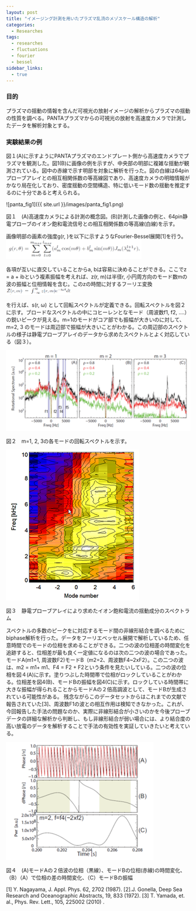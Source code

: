 ```yaml
---
layout: post
title: "イメージング計測を用いたプラズマ乱流のメゾスケール構造の解析"
categories:
  - Researches
tags:
  - researches
  - fluctuations
  - fourier
  - bessel
sidebar_links:
  - true
---
```


### 目的

プラズマの揺動の情報を含んだ可視光の放射イメージの解析からプラズマの揺動の性質を調べる。PANTAプラズマからの可視光の放射を高速度カメラで計測したデータを解析対象とする。

### 実験結果の例

図１(A)に示すようにPANTAプラズマのエンドプレート側から高速度カメラでプラズマを観測した。図1(B)に画像の例を示すが、中央部の明部に複雑な揺動が観測されている。図中の赤線で示す明部を対象に解析を行った。図の白線は64pinプローブアレイとの相互相関係数の等高線図であり、高速度カメラの明暗情報がかなり局在化しており、密度揺動の空間構造、特に低いモード数の揺動を推定するのに十分であると考えられる。

![panta_fig1]({{ site.url }}/images/panta_fig1.png)

図１　(A)高速度カメラによる計測の概念図。(B)計測した画像の例と、64pin静電プローブのイオン飽和電流信号との相互相関係数の等高線(白線)を示す。

画像明部の画素の強度g(r, )を以下に示すようなFourier-Bessel展開[1]を行う。
![panta_eq1](/images/panta_eq1.png)

各項が互いに直交していることからa, bは容易に決めることができる。ここでz = a + ibという複素振幅を考えれば、z(r, m)は半径r, 小円周方向のモード数mの波の振幅と位相情報を含む。このzの時間に対するフーリエ変換
![panta_eq2](/images/panta_eq2.png)

を行えば、s(r, ω) として回転スペクトルが定義できる。回転スペクトルを図２に示す。ブロードなスペクトルの中にコヒーレンとなモード（周波数f1, f2, ‥‥）の鋭いピークが見える。m=1のモードがコア部でも振幅が大きいのに対して、m=2, 3 のモードは周辺部で振幅が大きいことがわかる。この周辺部のスペクトルの様子は静電プローブアレイのデータから求めたスペクトルとよく対応している（図３）。

![panta_fig2](/images/panta_fig2.png)

図２　m=1, 2, 3の各モードの回転スペクトルを示す。

![panta_fig3](/images/panta_fig3.png)

図３　静電プローブアレイにより求めたイオン飽和電流の揺動成分のスペクトラム

スペクトルの多数のピークをに対応するモード間の非線形結合を調べるためにbiphase解析を行った。データをフーリエベッセル展開で解析しているため、任意時間でのモードの位相を求めることができる。二つの波の位相差の時間変化を追跡すると、位相差が最も良く一定値になるのは次の二つの波の場合であった。モードA(m1=1, 周波数F2)モードB（m2=2、周波数F4~2xF2）。この二つの波は、m2 = m1+ m1、F4 = F2 + F2という条件を見たいしている。二つの波の位相を図４(A)に示す。塗りつぶした時間帯で位相がロックしていることがわかる。位相差を図4(B)、モードBの振幅を図4(C)に示す。ロックしている時間帯に大きな振幅が得られることからモードAの２倍高調波として、モードBが生成されている可能性がある。
残念ながらこのデータセットからはこれまでの文献で報告されていた[3]、周波数F1の波との相互作用は検知できなかった。これが、今回報告した手法の問題なのか、実際に非線形結合が小さいのかを今後プローブデータの詳細な解析から判断し、もし非線形結合が弱い場合には、より結合度の高い放電のデータを解析することで手法の有効性を実証していきたいと考えている。

![panta_fig4](/images/panta_fig4.png)

図４　(A)モードAの２倍波の位相（黒線）、モードBの位相(赤線)の時間変化、（B）（A）で位相の差の時間変化、（C）モードBの振幅



[1] Y. Nagayama, J. Appl. Phys. 62, 2702 (1987). 
[2].J. Gonella, Deep Sea Research and Oceanographic Abstracts, 19, 833 (1972).
[3] T. Yamada, et. al., Phys. Rev. Lett., 105, 225002 (2010) .


